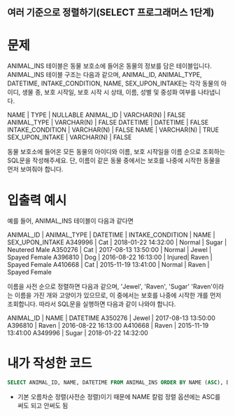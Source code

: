 ## 여러 기준으로 정렬하기(SELECT 프로그래머스 1단계)

# 문제

ANIMAL_INS 테이블은 동물 보호소에 들어온 동물의 정보를 담은 테이블입니다. ANIMAL_INS 테이블 구조는 다음과 같으며, ANIMAL_ID, ANIMAL_TYPE, DATETIME, INTAKE_CONDITION, NAME, SEX_UPON_INTAKE는 각각 동물의 아이디, 생물 종, 보호 시작일, 보호 시작 시 상태, 이름, 성별 및 중성화 여부를 나타냅니다.

NAME | TYPE | NULLABLE
ANIMAL_ID | VARCHAR(N) | FALSE
ANIMAL_TYPE | VARCHAR(N) | FALSE
DATETIME | DATETIME | FALSE
INTAKE_CONDITION | VARCHAR(N) | FALSE
NAME | VARCHAR(N) | TRUE
SEX_UPON_INTAKE | VARCHAR(N) | FALSE

동물 보호소에 들어온 모든 동물의 아이디와 이름, 보호 시작일을 이름 순으로 조회하는 SQL문을 작성해주세요. 단, 이름이 같은 동물 중에서는 보호를 나중에 시작한 동물을 먼저 보여줘야 합니다.

# 입출력 예시

예를 들어, ANIMAL_INS 테이블이 다음과 같다면

ANIMAL_ID | ANIMAL_TYPE | DATETIME | INTAKE_CONDITION | NAME | SEX_UPON_INTAKE
A349996 | Cat | 2018-01-22 14:32:00 | Normal | Sugar | Neutered Male
A350276 | Cat | 2017-08-13 13:50:00 | Normal | Jewel | Spayed Female
A396810 | Dog | 2016-08-22 16:13:00 | Injured| Raven | Spayed Female
A410668 | Cat | 2015-11-19 13:41:00 | Normal | Raven | Spayed Female

이름을 사전 순으로 정렬하면 다음과 같으며, 'Jewel', 'Raven', 'Sugar'
'Raven'이라는 이름을 가진 개와 고양이가 있으므로, 이 중에서는 보호를 나중에 시작한 개를 먼저 조회합니다.
따라서 SQL문을 실행하면 다음과 같이 나와야 합니다.

ANIMAL_ID | NAME | DATETIME
A350276 | Jewel | 2017-08-13 13:50:00
A396810 | Raven | 2016-08-22 16:13:00
A410668 | Raven | 2015-11-19 13:41:00
A349996 | Sugar | 2018-01-22 14:32:00

# 내가 작성한 코드

```sql
SELECT ANIMAL_ID, NAME, DATETIME FROM ANIMAL_INS ORDER BY NAME (ASC), DATETIME DESC
```

- 기본 오름차순 정렬(사전순 정렬)이기 때문에 NAME 칼럼 정렬 옵션에는 ASC를 써도 되고 안써도 됨
